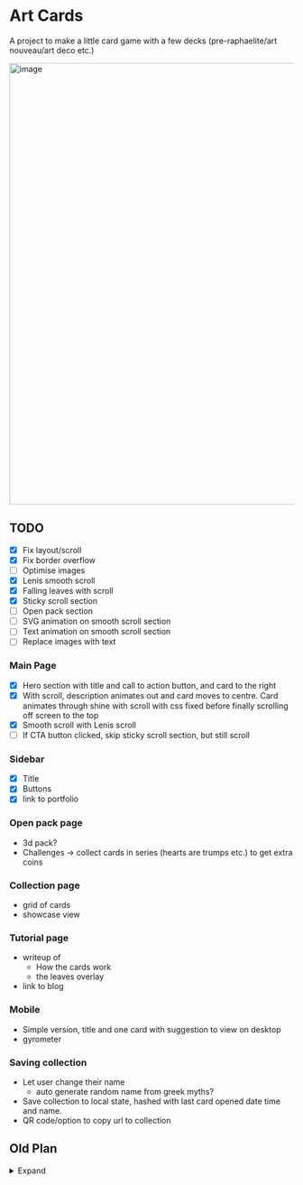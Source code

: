 # Art Cards

A project to make a little card game with a few decks (pre-raphaelite/art nouveau/art deco etc.)

<img width="783" alt="image" src="https://github.com/user-attachments/assets/9fc95e9c-3103-4f98-9cce-cf16b8780d2d" />

## TODO

- [x] Fix layout/scroll
- [x] Fix border overflow
- [ ] Optimise images
- [x] Lenis smooth scroll
- [x] Falling leaves with scroll
- [x] Sticky scroll section
- [ ] Open pack section
- [ ] SVG animation on smooth scroll section
- [ ] Text animation on smooth scroll section
- [ ] Replace images with text

### Main Page

- [x] Hero section with title and call to action button, and card to the right
- [x] With scroll, description animates out and card moves to centre. Card animates through shine with scroll with css fixed before finally scrolling off screen to the top
- [x] Smooth scroll with Lenis scroll
- [ ] If CTA button clicked, skip sticky scroll section, but still scroll

### Sidebar

- [x] Title
- [x] Buttons
- [x] link to portfolio

### Open pack page

- 3d pack?
- Challenges -> collect cards in series (hearts are trumps etc.) to get extra coins

### Collection page

- grid of cards
- showcase view

### Tutorial page

- writeup of
  - How the cards work
  - the leaves overlay
- link to blog

### Mobile

- Simple version, title and one card with suggestion to view on desktop
- gyrometer

### Saving collection

- Let user change their name
  - auto generate random name from greek myths?
- Save collection to local state, hashed with last card opened date time and name.
- QR code/option to copy url to collection

## Old Plan

<details>

<summary>Expand</summary>

## TODO

- [ ] Main page
- [ ] Side bar
- [ ] Set up backend server
- [ ] Add user auth
- [ ] Implement card opening

## Frontend

### Main Page

- Title and description on the left
- Card on the right
- With scroll, description animates out and card moves to centre. Card animates through shine with scroll with css fixed before finally scrolling off screen to the top
- [ ] Smooth scroll with Lenis scroll
- [ ] Build title section
- [ ] Sticky position section
- [ ]

### Open pack page

- 3d pack? Click to open?
- Challenges -> collect cards in series (hearts are trumps etc.) to get extra coins
- Log in/create account
- Pay to open more than one pack per day

### Collection page

- grid of cards
- create apple wallet qr code

### Tutorial page

- writeup of
  - How the cards work
  - the leaves overlay
- link to blog?

### Settings page

- only show if logged in
- not in main scroll single page
- modal?

### About

- small about section, footer

### Side bar

- section links
- settings if logged in
- log in/create account
- made by Liam

## Backend

- Add backend server
- Users db
- Auth

### Notes

- add payment for opening extra packs?
  - display rates
  - full refund
  - low price
- Mobile
  - Start with sidebar border and zoom to fullscreen on scroll?

</details>

